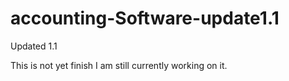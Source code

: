 # accounting-Software-update1.1
Updated 1.1

This is not yet finish I am still currently working on it.
